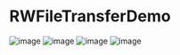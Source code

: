 # RWFileTransferDemo

![image](https://gitee.com/RyanPeng/RWFileTransferDemo/blob/master/1.JPG)
![image](https://gitee.com/RyanPeng/RWFileTransferDemo/blob/master/2.JPG)
![image](https://gitee.com/RyanPeng/RWFileTransferDemo/blob/master/3.JPG)
![image](https://gitee.com/RyanPeng/RWFileTransferDemo/blob/master/4.gif)